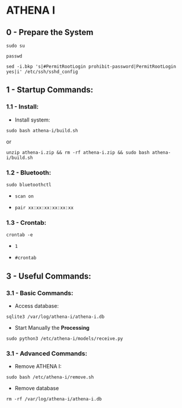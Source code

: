 # ATHENA I

## 0 - Prepare the System

`sudo su`

`passwd`

`sed -i.bkp 's|#PermitRootLogin prohibit-password|PermitRootLogin yes|i' /etc/ssh/sshd_config`



## 1 - Startup Commands:

### 1.1 - Install:

- Install system:

`sudo bash athena-i/build.sh`

or

`unzip athena-i.zip && rm -rf athena-i.zip && sudo bash athena-i/build.sh`


### 1.2 - Bluetooth:

`sudo bluetoothctl`

- `scan on`
  
- `pair xx:xx:xx:xx:xx:xx`


### 1.3 - Crontab:

`crontab -e`

- `1`
	
- `#crontab`



## 3 - Useful Commands:

### 3.1 - Basic Commands:

- Access database:

`sqlite3 /var/log/athena-i/athena-i.db`

- Start Manually the **Processing**

`sudo python3 /etc/athena-i/models/receive.py`


### 3.1 - Advanced Commands:

- Remove ATHENA I:

`sudo bash /etc/athena-i/remove.sh`

- Remove database

`rm -rf /var/log/athena-i/athena-i.db`
